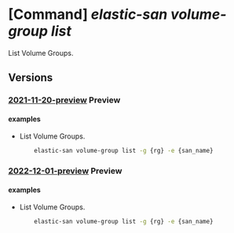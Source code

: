 # [Command] _elastic-san volume-group list_

List Volume Groups.

## Versions

### [2021-11-20-preview](/Resources/mgmt-plane/L3N1YnNjcmlwdGlvbnMve30vcmVzb3VyY2Vncm91cHMve30vcHJvdmlkZXJzL21pY3Jvc29mdC5lbGFzdGljc2FuL2VsYXN0aWNzYW5zL3t9L3ZvbHVtZWdyb3Vwcw==/2021-11-20-preview.xml) **Preview**

<!-- mgmt-plane /subscriptions/{}/resourcegroups/{}/providers/microsoft.elasticsan/elasticsans/{}/volumegroups 2021-11-20-preview -->

#### examples

- List Volume Groups.
    ```bash
        elastic-san volume-group list -g {rg} -e {san_name}
    ```

### [2022-12-01-preview](/Resources/mgmt-plane/L3N1YnNjcmlwdGlvbnMve30vcmVzb3VyY2Vncm91cHMve30vcHJvdmlkZXJzL21pY3Jvc29mdC5lbGFzdGljc2FuL2VsYXN0aWNzYW5zL3t9L3ZvbHVtZWdyb3Vwcw==/2022-12-01-preview.xml) **Preview**

<!-- mgmt-plane /subscriptions/{}/resourcegroups/{}/providers/microsoft.elasticsan/elasticsans/{}/volumegroups 2022-12-01-preview -->

#### examples

- List Volume Groups.
    ```bash
        elastic-san volume-group list -g {rg} -e {san_name}
    ```
